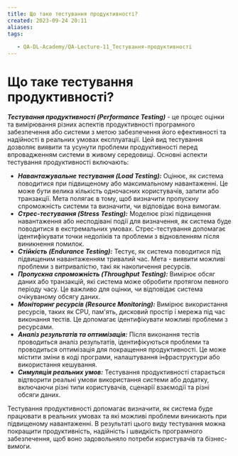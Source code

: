 ```yaml
---
title: Що таке тестування продуктивності?
created: 2023-09-24 20:11
aliases: 
tags:
  
   - QA-DL-Academy/QA-Lecture-11_Тестування-продуктивності
---
```


# Що таке тестування продуктивності?

**_Тестування продуктивності (Performance Testing)_** - це процес оцінки та вимірювання різних аспектів продуктивності програмного забезпечення або системи з метою забезпечення його ефективності та надійності в реальних умовах експлуатації. Цей вид тестування дозволяє виявити та усунути проблеми продуктивності перед впровадженням системи в живому середовищі. Основні аспекти тестування продуктивності включають:

* **_Навантажувальне тестування (Load Testing):_** Оцінює, як система поводитися при підвищеному або максимальному навантаженні. Це може бути велика кількість одночасних користувачів, запити або транзакції. Мета полягає в тому, щоб визначити пропускну спроможність системи та визначити, чи відповідає вона вимогам.
* **_Стрес-тестування (Stress Testing):_** Моделює різкі підвищення навантаження або несподівані події для визначення, як система буде поводитися в екстремальних умовах. Стрес-тестування допомагає ідентифікувати точки недоліків та проблеми з відновленням після виникнення помилок.
* **_Стійкість (Endurance Testing):_** Тестує, як система поводитися під підвищеним навантаженням тривалий час. Мета - виявити можливі проблеми з витривалістю, такі як накопичення ресурсів.
* **_Пропускна спроможність (Throughput Testing):_** Вимірює обсяг даних або транзакцій, які система може обробити протягом певного періоду часу. Це важливо для оцінки, чи відповідає система очікуваному обсягу даних.
* **_Моніторинг ресурсів (Resource Monitoring):_** Вимірює використання ресурсів, таких як CPU, пам'ять, дисковий простір і мережа під час виконання тестів. Це допомагає ідентифікувати можливі проблеми з ресурсами.
* **_Аналіз результатів та оптимізація:_** Після виконання тестів проводиться аналіз результатів, ідентифікуються проблеми та проводиться оптимізація для покращення продуктивності. Це може містити зміни в коді програми, налаштування інфраструктури або використання кешування.
* **_Симуляція реальних умов:_** Тестування продуктивності старається відтворити реальні умови використання системи або додатку, включаючи різні типи користувачів, сценарії взаємодії та різні обсяги даних.

Тестування продуктивності допомагає визначити, як система буде працювати в реальних умовах та які можливі проблеми виникають при підвищеному навантаженні. В результаті цього виду тестування можна покращити продуктивність, надійність і швидкість програмного забезпечення, щоб воно задовольняло потреби користувачів та бізнес-вимоги.
